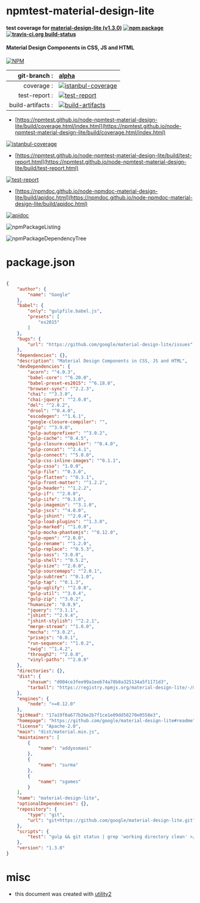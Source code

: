 # npmtest-material-design-lite

#### test coverage for  [material-design-lite (v1.3.0)](https://github.com/google/material-design-lite#readme)  [![npm package](https://img.shields.io/npm/v/npmtest-material-design-lite.svg?style=flat-square)](https://www.npmjs.org/package/npmtest-material-design-lite) [![travis-ci.org build-status](https://api.travis-ci.org/npmtest/node-npmtest-material-design-lite.svg)](https://travis-ci.org/npmtest/node-npmtest-material-design-lite)

#### Material Design Components in CSS, JS and HTML

[![NPM](https://nodei.co/npm/material-design-lite.png?downloads=true&downloadRank=true&stars=true)](https://www.npmjs.com/package/material-design-lite)

| git-branch : | [alpha](https://github.com/npmtest/node-npmtest-material-design-lite/tree/alpha)|
|--:|:--|
| coverage : | [![istanbul-coverage](https://npmtest.github.io/node-npmtest-material-design-lite/build/coverage.badge.svg)](https://npmtest.github.io/node-npmtest-material-design-lite/build/coverage.html/index.html)|
| test-report : | [![test-report](https://npmtest.github.io/node-npmtest-material-design-lite/build/test-report.badge.svg)](https://npmtest.github.io/node-npmtest-material-design-lite/build/test-report.html)|
| build-artifacts : | [![build-artifacts](https://npmtest.github.io/node-npmtest-material-design-lite/glyphicons_144_folder_open.png)](https://github.com/npmtest/node-npmtest-material-design-lite/tree/gh-pages/build)|

- [https://npmtest.github.io/node-npmtest-material-design-lite/build/coverage.html/index.html](https://npmtest.github.io/node-npmtest-material-design-lite/build/coverage.html/index.html)

[![istanbul-coverage](https://npmtest.github.io/node-npmtest-material-design-lite/build/screenCapture.buildCi.browser.%252Ftmp%252Fbuild%252Fcoverage.lib.html.png)](https://npmtest.github.io/node-npmtest-material-design-lite/build/coverage.html/index.html)

- [https://npmtest.github.io/node-npmtest-material-design-lite/build/test-report.html](https://npmtest.github.io/node-npmtest-material-design-lite/build/test-report.html)

[![test-report](https://npmtest.github.io/node-npmtest-material-design-lite/build/screenCapture.buildCi.browser.%252Ftmp%252Fbuild%252Ftest-report.html.png)](https://npmtest.github.io/node-npmtest-material-design-lite/build/test-report.html)

- [https://npmdoc.github.io/node-npmdoc-material-design-lite/build/apidoc.html](https://npmdoc.github.io/node-npmdoc-material-design-lite/build/apidoc.html)

[![apidoc](https://npmdoc.github.io/node-npmdoc-material-design-lite/build/screenCapture.buildCi.browser.%252Ftmp%252Fbuild%252Fapidoc.html.png)](https://npmdoc.github.io/node-npmdoc-material-design-lite/build/apidoc.html)

![npmPackageListing](https://npmtest.github.io/node-npmtest-material-design-lite/build/screenCapture.npmPackageListing.svg)

![npmPackageDependencyTree](https://npmtest.github.io/node-npmtest-material-design-lite/build/screenCapture.npmPackageDependencyTree.svg)



# package.json

```json

{
    "author": {
        "name": "Google"
    },
    "babel": {
        "only": "gulpfile.babel.js",
        "presets": [
            "es2015"
        ]
    },
    "bugs": {
        "url": "https://github.com/google/material-design-lite/issues"
    },
    "dependencies": {},
    "description": "Material Design Components in CSS, JS and HTML",
    "devDependencies": {
        "acorn": "^4.0.3",
        "babel-core": "^6.20.0",
        "babel-preset-es2015": "^6.18.0",
        "browser-sync": "^2.2.3",
        "chai": "^3.3.0",
        "chai-jquery": "^2.0.0",
        "del": "^2.0.2",
        "drool": "^0.4.0",
        "escodegen": "^1.6.1",
        "google-closure-compiler": "",
        "gulp": "^3.9.0",
        "gulp-autoprefixer": "^3.0.2",
        "gulp-cache": "^0.4.5",
        "gulp-closure-compiler": "^0.4.0",
        "gulp-concat": "^2.4.1",
        "gulp-connect": "^5.0.0",
        "gulp-css-inline-images": "^0.1.1",
        "gulp-csso": "1.0.0",
        "gulp-file": "^0.3.0",
        "gulp-flatten": "^0.3.1",
        "gulp-front-matter": "^1.2.2",
        "gulp-header": "^1.2.2",
        "gulp-if": "^2.0.0",
        "gulp-iife": "^0.3.0",
        "gulp-imagemin": "^3.1.0",
        "gulp-jscs": "^4.0.0",
        "gulp-jshint": "^2.0.4",
        "gulp-load-plugins": "^1.3.0",
        "gulp-marked": "^1.0.0",
        "gulp-mocha-phantomjs": "^0.12.0",
        "gulp-open": "^2.0.0",
        "gulp-rename": "^1.2.0",
        "gulp-replace": "^0.5.3",
        "gulp-sass": "3.0.0",
        "gulp-shell": "^0.5.2",
        "gulp-size": "^2.0.0",
        "gulp-sourcemaps": "^2.0.1",
        "gulp-subtree": "^0.1.0",
        "gulp-tap": "^0.1.3",
        "gulp-uglify": "^2.0.0",
        "gulp-util": "^3.0.4",
        "gulp-zip": "^3.0.2",
        "humanize": "0.0.9",
        "jquery": "^3.1.1",
        "jshint": "^2.9.4",
        "jshint-stylish": "^2.2.1",
        "merge-stream": "^1.0.0",
        "mocha": "^3.0.2",
        "prismjs": "0.0.1",
        "run-sequence": "^1.0.2",
        "swig": "^1.4.2",
        "through2": "^2.0.0",
        "vinyl-paths": "^2.0.0"
    },
    "directories": {},
    "dist": {
        "shasum": "d004ce3fee99a1eeb74a78b8a325134a5f1171d3",
        "tarball": "https://registry.npmjs.org/material-design-lite/-/material-design-lite-1.3.0.tgz"
    },
    "engines": {
        "node": ">=0.12.0"
    },
    "gitHead": "17a19f0a677b26e2b7f1ce1e09dd58270e0558e3",
    "homepage": "https://github.com/google/material-design-lite#readme",
    "license": "Apache-2.0",
    "main": "dist/material.min.js",
    "maintainers": [
        {
            "name": "addyosmani"
        },
        {
            "name": "surma"
        },
        {
            "name": "sgomes"
        }
    ],
    "name": "material-design-lite",
    "optionalDependencies": {},
    "repository": {
        "type": "git",
        "url": "git+https://github.com/google/material-design-lite.git"
    },
    "scripts": {
        "test": "gulp && git status | grep 'working directory clean' >/dev/null || (echo 'Please commit all changes generated by building'; exit 1)"
    },
    "version": "1.3.0"
}
```



# misc
- this document was created with [utility2](https://github.com/kaizhu256/node-utility2)
